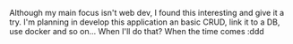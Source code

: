 Although my main focus isn't web dev, I found this interesting and give it a try.
I'm planning in develop this application an basic CRUD, link it to a DB, use docker and so on...
When I'll do that? When the time comes :ddd  